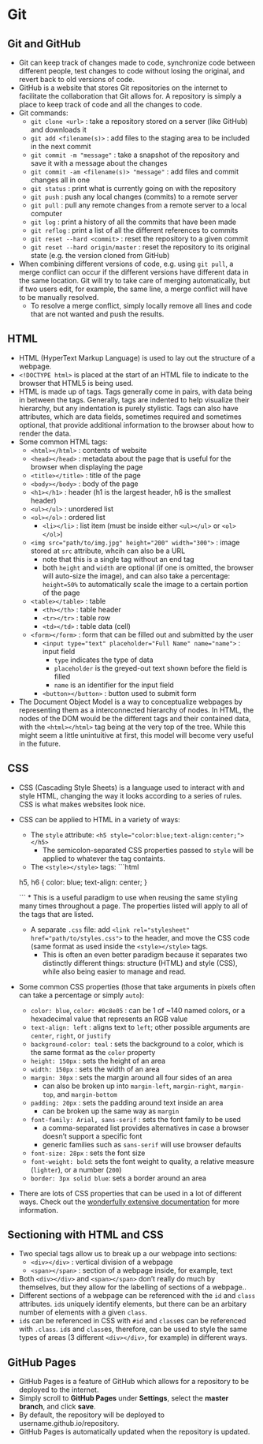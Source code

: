 # Git

## Git and GitHub

*   Git can keep track of changes made to code, synchronize code between different people, test changes to code without losing the original, and revert back to old versions of code.
*   GitHub is a website that stores Git repositories on the internet to facilitate the collaboration that Git allows for. A repository is simply a place to keep track of code and all the changes to code.
*   Git commands:
    *   `git clone <url>` : take a repository stored on a server (like GitHub) and downloads it
    *   `git add <filename(s)>` : add files to the staging area to be included in the next commit
    *   `git commit -m "message"` : take a snapshot of the repository and save it with a message about the changes
    *   `git commit -am <filename(s)> "message"` : add files and commit changes all in one
    *   `git status` : print what is currently going on with the repository
    *   `git push` : push any local changes (commits) to a remote server
    *   `git pull` : pull any remote changes from a remote server to a local computer
    *   `git log` : print a history of all the commits that have been made
    *   `git reflog` : print a list of all the different references to commits
    *   `git reset --hard <commit>` : reset the repository to a given commit
    *   `git reset --hard origin/master` : reset the repository to its original state (e.g. the version cloned from GitHub)
*   When combining different versions of code, e.g. using `git pull`, a merge conflict can occur if the different versions have different data in the same location. Git will try to take care of merging automatically, but if two users edit, for example, the same line, a merge conflict will have to be manually resolved.
    *   To resolve a merge conflict, simply locally remove all lines and code that are not wanted and push the results.

## HTML

*   HTML (HyperText Markup Language) is used to lay out the structure of a webpage.
*   `<!DOCTYPE html>` is placed at the start of an HTML file to indicate to the browser that HTML5 is being used.
*   HTML is made up of tags. Tags generally come in pairs, with data being in between the tags. Generally, tags are indented to help visualize their hierarchy, but any indentation is purely stylistic. Tags can also have attributes, which are data fields, sometimes required and sometimes optional, that provide additional information to the browser about how to render the data.
*   Some common HTML tags:
    *   `<html></html>` : contents of website
    *   `<head></head>` : metadata about the page that is useful for the browser when displaying the page
    *   `<title></title>` : title of the page
    *   `<body></body>` : body of the page
    *   `<h1></h1>` : header (h1 is the largest header, h6 is the smallest header)
    *   `<ul></ul>` : unordered list
    *   `<ol></ol>` : ordered list
        *   `<li></li>` : list item (must be inside either `<ul></ul>` or `<ol></ol>`)
    *   `<img src="path/to/img.jpg" height="200" width="300">` : image stored at `src` attribute, whcih can also be a URL
        *   note that this is a single tag without an end tag
        *   both `height` and `width` are optional (if one is omitted, the browser will auto-size the image), and can also take a percentage: `height=50%` to automatically scale the image to a certain portion of the page
    *   `<table></table>` : table
        *   `<th></th>` : table header
        *   `<tr></tr>` : table row
        *   `<td></td>` : table data (cell)
    *   `<form></form>` : form that can be filled out and submitted by the user
        *   `<input type="text" placeholder="Full Name" name="name">` : input field
            *   `type` indicates the type of data
            *   `placeholder` is the greyed-out text shown before the field is filled
            *   `name` is an identifier for the input field
        *   `<button></button>` : button used to submit form
*   The Document Object Model is a way to conceptualize webpages by representing them as a interconnected hierarchy of nodes. In HTML, the nodes of the DOM would be the different tags and their contained data, with the `<html></html>` tag being at the very top of the tree. While this might seem a little unintuitive at first, this model will become very useful in the future.

## CSS

*   CSS (Cascading Style Sheets) is a language used to interact with and style HTML, changing the way it looks according to a series of rules. CSS is what makes websites look nice.
*   CSS can be applied to HTML in a variety of ways:

    *   The `style` attribute: `<h5 style="color:blue;text-align:center;"></h5>`
        *   The semicolon-separated CSS properties passed to `style` will be applied to whatever the tag containts.
    *   The `<style></style>` tags: \`\`\`html

    h5, h6 { color: blue; text-align: center; }

    \`\`\` \* This is a useful paradigm to use when reusing the same styling many times throughout a page. The properties listed will apply to all of the tags that are listed.

    *   A separate `.css` file: add `<link rel="stylesheet" href="path/to/styles.css">` to the header, and move the CSS code (same format as used inside the `<style></style>` tags.
        *   This is often an even better paradigm because it separates two distinctly different things: structure (HTML) and style (CSS), while also being easier to manage and read.
*   Some common CSS properties (those that take arguments in pixels often can take a percentage or simply `auto`):
    *   `color: blue`, `color: #0c8e05` : can be 1 of ~140 named colors, or a hexadecimal value that represents an RGB value
    *   `text-align: left` : aligns text to `left`; other possible arguments are `center`, `right`, or `justify`
    *   `background-color: teal` : sets the background to a color, which is the same format as the `color` property
    *   `height: 150px` : sets the height of an area
    *   `width: 150px` : sets the width of an area
    *   `margin: 30px` : sets the margin around all four sides of an area
        *   can also be broken up into `margin-left`, `margin-right`, `margin-top`, and `margin-bottom`
    *   `padding: 20px` : sets the padding around text inside an area
        *   can be broken up the same way as `margin`
    *   `font-family: Arial, sans-serif` : sets the font family to be used
        *   a comma-separated list provides alternatives in case a browser doesn’t support a specific font
        *   generic families such as `sans-serif` will use browser defaults
    *   `font-size: 28px` : sets the font size
    *   `font-weight: bold`: sets the font weight to quality, a relative measure (`lighter`), or a number (`200`)
    *   `border: 3px solid blue`: sets a border around an area
*   There are lots of CSS properties that can be used in a lot of different ways. Check out the [wonderfully extensive documentation](https://developer.mozilla.org/en-US/docs/Web/CSS) for more information.

## Sectioning with HTML and CSS

*   Two special tags allow us to break up a our webpage into sections:
    *   `<div></div>` : vertical division of a webpage
    *   `<span></span>` : section of a webpage inside, for example, text
*   Both `<div></div>` and `<span></span>` don’t really do much by themselves, but they allow for the labelling of sections of a webpage..
*   Different sections of a webpage can be referenced with the `id` and `class` attributes. `id`s uniquely identify elements, but there can be an arbitary number of elements with a given `class`.
*   `id`s can be referenced in CSS with `#id` and `class`es can be referenced with `.class`. `id`s and `class`es, therefore, can be used to style the same types of areas (3 different `<div></div>`, for example) in different ways.

## GitHub Pages

*   GitHub Pages is a feature of GitHub which allows for a repository to be deployed to the internet.
*   Simply scroll to **GitHub Pages** under **Settings**, select the **master branch**, and click **save**.
*   By default, the repository will be deployed to username.github.io/repository.
*   GitHub Pages is automatically updated when the repository is updated.
